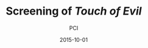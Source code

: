 ---
layout: post
title: "Screening of <i>Touch of Evil</i>"
film: "Touch of Evil"
author: PCI
date: 2015-10-01
excerpt: ""
image: "/images/events/20151001.jpg"
location: "Harrison M20"
time: 9:00 PM
tags: 
- event
---